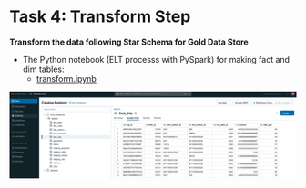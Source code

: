 # Task 4: Transform Step 
**Transform the data following Star Schema for Gold Data Store**
- The Python notebook (ELT processs with PySpark) for making fact and dim tables:
    - [transform.ipynb](../notebooks/transform.ipynb)

![dim_fact_tables](../assets/dim_fact_tables_1.png)
